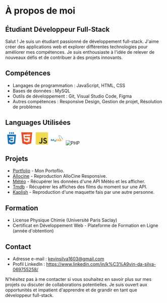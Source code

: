# À propos de moi

## Étudiant Développeur Full-Stack

Salut ! Je suis un étudiant passionné de développement full-stack. J'aime créer des applications web et explorer différentes technologies pour améliorer mes compétences. Je suis enthousiaste à l'idée de relever de nouveaux défis et de contribuer à des projets innovants.

## Compétences

- Langages de programmation : JavaScript, HTML, CSS
- Bases de données :  MySQL
- Outils de développement : Git, Visual Studio Code, Figma
- Autres compétences : Responsive Design, Gestion de projet, Résolution de problèmes

## Languages Utilisées

  <img src="https://github.com/devicons/devicon/blob/master/icons/css3/css3-plain-wordmark.svg"  title="CSS3" alt="CSS" width="40" height="40"/>&nbsp;
  <img src="https://github.com/devicons/devicon/blob/master/icons/html5/html5-original.svg" title="HTML5" alt="HTML" width="40" height="40"/>&nbsp;
  <img src="https://github.com/devicons/devicon/blob/master/icons/javascript/javascript-original.svg" title="JavaScript" alt="JavaScript" width="40" height="40"/>&nbsp;
  <img src="https://github.com/devicons/devicon/blob/master/icons/mysql/mysql-original-wordmark.svg" title="MySQL"  alt="MySQL" width="40" height="40"/>&nbsp;
<img src="https://www.php.net/images/logos/new-php-logo.svg" title="PHP"  alt="PHP" width="40" height="40"/>&nbsp;

## Projets

- [Portfolio]([lien_vers_le_projet](https://portofoliokevin.netlify.app/)) - Mon Portoflio.
- [Allocine]([lien_vers_le_projet](https://allocinereproduction.netlify.app/)) - Reproduction AlloCine Responsive.
- [Météo]([lien_vers_le_projet](https://weatherappterre.netlify.app/)) - Récupérer les données d'une API Météo et les afficher.
- [Tmdb]([lien_vers_le_projet](https://kevindasilvatmdb.netlify.app/)) - Récupérer les affiches des films du moment sur une API.
- [Kaplish]([lien_vers_le_projet](https://kaplishfilm.netlify.app/)) - Reproduction d'une maquette fais par une autre personne.

## Formation

- License Physique Chimie (Université Paris Saclay)
- Certificat en Développement Web - Plateforme de Formation en Ligne (année d'obtention)


## Contact

- Adresse e-mail : kevinsilva1603@gmail.com
- Profil LinkedIn : https://www.linkedin.com/in/k%C3%A9vin-da-silva-069755258/

N'hésitez pas à me contacter si vous souhaitez en savoir plus sur mes projets ou discuter de collaborations potentielles. Je suis ouvert aux opportunités et impatient d'apprendre et de grandir en tant que développeur full-stack.

